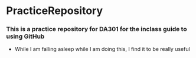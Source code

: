 # PracticeRepository
### This is a practice repository for DA301 for the inclass guide to using GitHub
- While I am falling asleep while I am doing this, I find it to be really useful 
